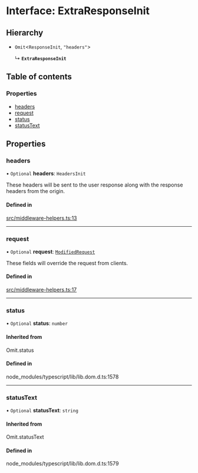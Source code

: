 # Interface: ExtraResponseInit

## Hierarchy

- `Omit`<`ResponseInit`, `"headers"`\>

  ↳ **`ExtraResponseInit`**

## Table of contents

### Properties

- [headers](ExtraResponseInit.md#headers)
- [request](ExtraResponseInit.md#request)
- [status](ExtraResponseInit.md#status)
- [statusText](ExtraResponseInit.md#statustext)

## Properties

### headers

• `Optional` **headers**: `HeadersInit`

These headers will be sent to the user response
along with the response headers from the origin.

#### Defined in

[src/middleware-helpers.ts:13](https://github.com/vercel/vercel/blob/main/packages/edge/src/middleware-helpers.ts#L13)

---

### request

• `Optional` **request**: [`ModifiedRequest`](ModifiedRequest.md)

These fields will override the request from clients.

#### Defined in

[src/middleware-helpers.ts:17](https://github.com/vercel/vercel/blob/main/packages/edge/src/middleware-helpers.ts#L17)

---

### status

• `Optional` **status**: `number`

#### Inherited from

Omit.status

#### Defined in

node_modules/typescript/lib/lib.dom.d.ts:1578

---

### statusText

• `Optional` **statusText**: `string`

#### Inherited from

Omit.statusText

#### Defined in

node_modules/typescript/lib/lib.dom.d.ts:1579
